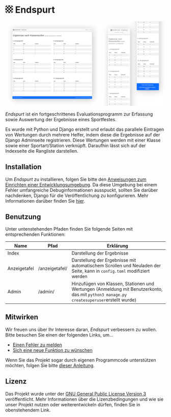 # <img src="files/icon/icon.png" width=24 /> Endspurt

![](files/screenshots/endspurt-screenshots.png)

*Endspurt* ist ein fortgeschrittenes Evaluationsprogramm zur Erfassung
sowie Auswertung der Ergebnisse eines Sportfestes.

Es wurde mit Python und Django erstellt und erlaubt das parallele
Eintragen von Wertungen durch mehrere Helfer, indem diese die
Ergebnisse auf der Django Adminseite registrieren.  Diese Wertungen
werden mit einer Klasse sowie einer Sportart/Station verknüpft.
Daraufhin lässt sich auf der Indexseite die Rangliste darstellen.

## Installation

Um *Endspurt* zu installieren, folgen Sie bitte den [Anweisungen zum
Einrichten einer
Entwicklungsumgebung](CONTRIBUTING.md#einrichten-der-entwicklungsumgebung).
Da diese Umgebung bei einem Fehler umfangreiche Debuginformationen
ausspuckt, sollten Sie darüber nachdenken, Django für die
Veröffentlichung zu konfigurieren.  Mehr Informationen darüber finden
Sie [hier](https://docs.djangoproject.com/en/4.2/howto/deployment/).

## Benutzung

Unter untenstehenden Pfaden finden Sie folgende Seiten mit
entsprechenden Funktionen:

| Name | Pfad | Erklärung |
|---|---|---|
| Index | | Darstellung der Ergebnisse |
| Anzeigetafel | /anzeigetafel/ | Darstellung der Ergebnisse mit automatischem Scrollen und Neuladen der Seite, kann in `config.toml` modifiziert werden |
| Admin | /admin/ | Hinzufügen von Klassen, Stationen und Wertungen (Anmeldung mit Benutzerkonto, das mit `python3 manage.py createsuperuser`erstellt wurde) |

## Mitwirken

Wir freuen uns über Ihr Interesse daran, *Endspurt* verbessern zu
wollen.  Bitte besuchen Sie einen der folgenden Links, um...

 - [Einen Fehler zu
melden](https://github.com/guemax/Endspurt/issues/new?assignees=&labels=bug&projects=&template=bug_report.md&title=)
 - [Sich eine neue Funktion zu
   wünschen](https://github.com/guemax/Endspurt/issues/new?assignees=&labels=enhancement&projects=&template=feature_request.md&title=)

Wenn Sie das Projekt sogar durch eigenen Programmcode unterstützen
möchten, folgen Sie bitte [dieser Anleitung](CONTRIBUTING.md).

## Lizenz

Das Projekt wurde unter der [GNU General Public License Version
3](https://www.gnu.org/licenses/gpl-3.0.en.html) veröffentlicht.  Mehr
Informationen über die Lizenzbedingungen und wie sie unser Projekt
nutzen oder weiterentwickeln dürfen, finden Sie in obenstehendem Link.
